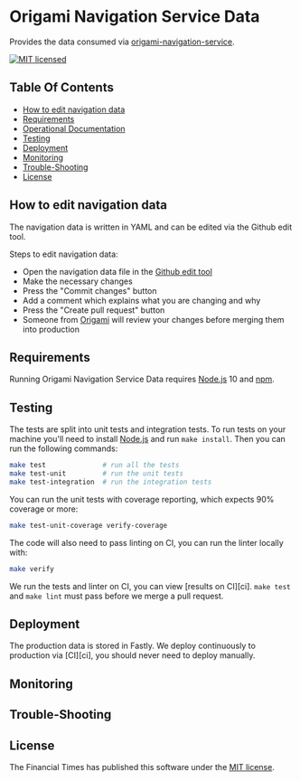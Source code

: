 
Origami Navigation Service Data
===============================

Provides the data consumed via [origami-navigation-service].

[![MIT licensed](https://img.shields.io/badge/license-MIT-blue.svg)][license]


Table Of Contents
-----------------

  * [How to edit navigation data](#how-to-edit-navigation-data)
  * [Requirements](#requirements)
  * [Operational Documentation](#operational-documentation)
  * [Testing](#testing)
  * [Deployment](#deployment)
  * [Monitoring](#monitoring)
  * [Trouble-Shooting](#trouble-shooting)
  * [License](#license)


How to edit navigation data
---------------------------

The navigation data is written in YAML and can be edited via the Github edit tool.

Steps to edit navigation data:

- Open the navigation data file in the [Github edit tool](https://github.com/Financial-Times/origami-navigation-data/edit/master/data/navigation.yaml)
- Make the necessary changes
- Press the "Commit changes" button
- Add a comment which explains what you are changing and why
- Press the "Create pull request" button
- Someone from [Origami](https://github.com/orgs/Financial-Times/teams/origami-core) will review your changes before merging them into production


Requirements
------------

Running Origami Navigation Service Data requires [Node.js] 10 and [npm].


Testing
-------

The tests are split into unit tests and integration tests. To run tests on your machine you'll need to install [Node.js] and run `make install`. Then you can run the following commands:

```sh
make test              # run all the tests
make test-unit         # run the unit tests
make test-integration  # run the integration tests
```

You can run the unit tests with coverage reporting, which expects 90% coverage or more:

```sh
make test-unit-coverage verify-coverage
```

The code will also need to pass linting on CI, you can run the linter locally with:

```sh
make verify
```

We run the tests and linter on CI, you can view [results on CI][ci]. `make test` and `make lint` must pass before we merge a pull request.


Deployment
----------

The production data is stored in Fastly. We deploy continuously to production via [CI][ci], you should never need to deploy manually.


Monitoring
----------


Trouble-Shooting
----------------


License
-------

The Financial Times has published this software under the [MIT license][license].


[license]: http://opensource.org/licenses/MIT
[node.js]: https://nodejs.org/
[npm]: https://www.npmjs.com/
[origami-navigation-service]: https://www.ft.com/__origami/service/navigation/v2
[production-url]: https://www.ft.com/__origami/service/navigation-data/
